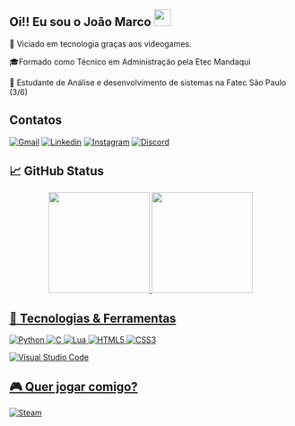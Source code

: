 ## Oi!! Eu sou o João Marco <img src="https://raw.githubusercontent.com/MartinHeinz/MartinHeinz/master/wave.gif" width="30px" height="30px" />



👾 Viciado em tecnologia graças aos videogames.<br/>

🎓Formado como Técnico em Administração pela Etec Mandaqui <br>

📖 Estudante de Análise e desenvolvimento de sistemas na Fatec São Paulo (3/6) <br>

## Contatos



[![Gmail](https://img.shields.io/badge/Gmail-D14836?style=for-the-badge&logo=gmail&logoColor=white)](mailto:joaom.coltre@gmail.com)
[![Linkedin](https://img.shields.io/badge/LinkedIn-0077B5?style=for-the-badge&logo=linkedin&logoColor=white)](https://www.linkedin.com/in/joão-marco-coltre-377984236/)
[![Instagram](https://img.shields.io/badge/Instagram-E4405F?style=for-the-badge&logo=instagram&logoColor=white)](https://www.instagram.com/joao_crusader/)
[![Discord](https://img.shields.io/badge/Discord-%235865F2.svg?style=for-the-badge&logo=discord&logoColor=white)](https://www.discordapp.com/users/140542613282357257)

## &#x1f4c8; GitHub Status

<div align="center">
  <a href="https://github.com/Lucas-Ribeiro-Da-Silva">
  <img height="180em" src="https://github-readme-stats.vercel.app/api?username=JoaoColtre&show_icons=true&theme=merko"/>
  <img height="180em" src="https://github-readme-stats.vercel.app/api/top-langs/?username=JoaoColtre&layout=compact&theme=merko"/>
</div>

## 🔧 Tecnologias & Ferramentas

![Python](https://img.shields.io/badge/python-3670A0?style=for-the-badge&logo=python&logoColor=ffdd54)
![C](https://img.shields.io/badge/c-%2300599C.svg?style=for-the-badge&logo=c&logoColor=white)
![Lua](https://img.shields.io/badge/lua-%232C2D72.svg?style=for-the-badge&logo=lua&logoColor=white)
![HTML5](https://img.shields.io/badge/html5-%23E34F26.svg?style=for-the-badge&logo=html5&logoColor=white)
![CSS3](https://img.shields.io/badge/css3-%231572B6.svg?style=for-the-badge&logo=css3&logoColor=white)

![Visual Studio Code](https://img.shields.io/badge/Visual%20Studio%20Code-0078d7.svg?style=for-the-badge&logo=visual-studio-code&logoColor=white)

## 🎮 Quer jogar comigo?

[![Steam](https://img.shields.io/badge/steam-%23000000.svg?style=for-the-badge&logo=steam&logoColor=white)](https://steamcommunity.com/id/Joao_Crusader/)
